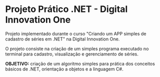 # Projeto Prático .NET - Digital Innovation One

Projeto implementado durante o curso "Criando um APP simples de cadastro de séries em .NET" na Digital Innovation One.

O projeto consiste na criação de um simples programa executado no terminal para cadastro, visualização e gerenciamento de séries.

**OBJETIVO:** criação de um algoritmo simples para prática dos conceitos básicos de .NET, orientação a objetos e a linguagem C#.

